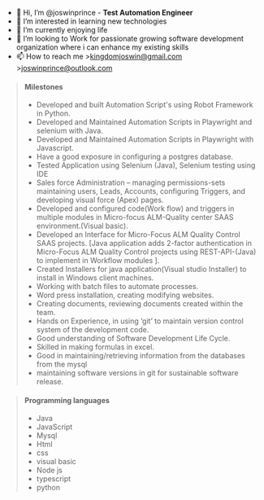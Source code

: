 - 👋 Hi, I’m @joswinprince - **Test Automation Engineer**
- 👀 I’m interested in learning new technologies
- 🌱 I’m currently enjoying life
- 💞️ I’m looking to Work for passionate growing software development organization where i can enhance my existing skills 
- 📫 How to reach me >kingdomjoswin@gmail.com >joswinprince@outlook.com
>#### Milestones
> - Developed and built Automation Script's using Robot Framework in Python.
> - Developed and Maintained Automation Scripts in Playwright and selenium with Java.
> - Developed and Maintained Automation Scripts in Playwright with Javascript.
> - Have a good exposure in configuring a postgres database.
> -	Tested Application using Selenium (Java), Selenium testing using IDE
> -	Sales force Administration – managing permissions-sets maintaining users, Leads, Accounts, configuring Triggers, and developing visual force (Apex) pages.
> -	Developed and configured code(Work flow) and triggers in multiple modules in Micro-focus ALM-Quality center SAAS environment.(Visual basic). 
> -	Developed an Interface for Micro-Focus ALM Quality Control SAAS projects. 
[Java application adds 2-factor authentication in Micro-Focus ALM Quality Control projects using REST-API-(Java) to implement in Workflow modules ].
> -	Created Installers for java application(Visual studio Installer) to install in Windows client machines.
> - Working with batch files to automate processes.
> -	Word press installation, creating modifying websites.
> -	Creating documents, reviewing documents created within the team.
> -	Hands on Experience, in using ‘git’ to maintain version control system of the development code.
> -	Good understanding of Software Development Life Cycle.
> - Skilled in making formulas in excel.
> - Good in maintaining/retrieving information from the databases from the mysql
> - maintaining software versions in git for sustainable software release.

>#### Programming languages
> - Java
> - JavaScript
> - Mysql
> - Html
> - css
> - visual basic
> - Node js
> - typescript
> - python


<!---
joswinprince/joswinprince is a ✨ special ✨ repository because its `README.md` (this file) appears on your GitHub profile.
You can click the Preview link to take a look at your changes.
--->
